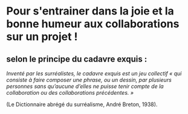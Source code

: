 # Pour s'entrainer dans la joie et la bonne humeur aux collaborations sur un projet !
## selon le principe du cadavre exquis :


*Inventé par les surréalistes, le cadavre exquis est un jeu collectif « qui consiste à
faire composer une phrase, ou un dessin, par plusieurs personnes sans qu’aucune
d’elles ne puisse tenir compte de la collaboration ou des collaborations précédentes. »*

  (Le Dictionnaire abrégé du surréalisme, André Breton, 1938). 
